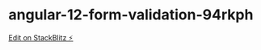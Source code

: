 # angular-12-form-validation-94rkph

[Edit on StackBlitz ⚡️](https://stackblitz.com/edit/angular-12-form-validation-94rkph)